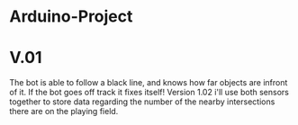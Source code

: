 # Arduino-Project

# V.01 
The bot is able to follow a black line, and knows how far objects are infront of it. If the bot goes off track it fixes itself! Version 1.02 i'll use both sensors together to store data regarding the number of the nearby intersections there are on the playing field. 
